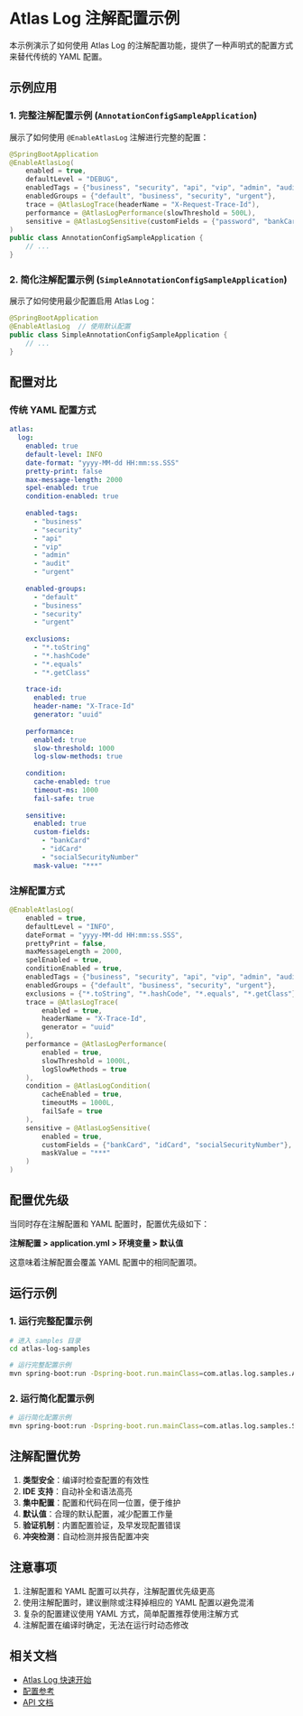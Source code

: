 # Atlas Log 注解配置示例

本示例演示了如何使用 Atlas Log 的注解配置功能，提供了一种声明式的配置方式来替代传统的 YAML 配置。

## 示例应用

### 1. 完整注解配置示例 (`AnnotationConfigSampleApplication`)

展示了如何使用 `@EnableAtlasLog` 注解进行完整的配置：

```java
@SpringBootApplication
@EnableAtlasLog(
    enabled = true,
    defaultLevel = "DEBUG",
    enabledTags = {"business", "security", "api", "vip", "admin", "audit", "urgent"},
    enabledGroups = {"default", "business", "security", "urgent"},
    trace = @AtlasLogTrace(headerName = "X-Request-Trace-Id"),
    performance = @AtlasLogPerformance(slowThreshold = 500L),
    sensitive = @AtlasLogSensitive(customFields = {"password", "bankCard", "phone"})
)
public class AnnotationConfigSampleApplication {
    // ...
}
```

### 2. 简化注解配置示例 (`SimpleAnnotationConfigSampleApplication`)

展示了如何使用最少配置启用 Atlas Log：

```java
@SpringBootApplication
@EnableAtlasLog  // 使用默认配置
public class SimpleAnnotationConfigSampleApplication {
    // ...
}
```

## 配置对比

### 传统 YAML 配置方式

```yaml
atlas:
  log:
    enabled: true
    default-level: INFO
    date-format: "yyyy-MM-dd HH:mm:ss.SSS"
    pretty-print: false
    max-message-length: 2000
    spel-enabled: true
    condition-enabled: true
    
    enabled-tags:
      - "business"
      - "security" 
      - "api"
      - "vip"
      - "admin"
      - "audit"
      - "urgent"
    
    enabled-groups:
      - "default"
      - "business"
      - "security"
      - "urgent"
    
    exclusions:
      - "*.toString"
      - "*.hashCode"
      - "*.equals"
      - "*.getClass"
    
    trace-id:
      enabled: true
      header-name: "X-Trace-Id"
      generator: "uuid"
    
    performance:
      enabled: true
      slow-threshold: 1000
      log-slow-methods: true
    
    condition:
      cache-enabled: true
      timeout-ms: 1000
      fail-safe: true
    
    sensitive:
      enabled: true
      custom-fields:
        - "bankCard"
        - "idCard"
        - "socialSecurityNumber"
      mask-value: "***"
```

### 注解配置方式

```java
@EnableAtlasLog(
    enabled = true,
    defaultLevel = "INFO",
    dateFormat = "yyyy-MM-dd HH:mm:ss.SSS",
    prettyPrint = false,
    maxMessageLength = 2000,
    spelEnabled = true,
    conditionEnabled = true,
    enabledTags = {"business", "security", "api", "vip", "admin", "audit", "urgent"},
    enabledGroups = {"default", "business", "security", "urgent"},
    exclusions = {"*.toString", "*.hashCode", "*.equals", "*.getClass"},
    trace = @AtlasLogTrace(
        enabled = true,
        headerName = "X-Trace-Id",
        generator = "uuid"
    ),
    performance = @AtlasLogPerformance(
        enabled = true,
        slowThreshold = 1000L,
        logSlowMethods = true
    ),
    condition = @AtlasLogCondition(
        cacheEnabled = true,
        timeoutMs = 1000L,
        failSafe = true
    ),
    sensitive = @AtlasLogSensitive(
        enabled = true,
        customFields = {"bankCard", "idCard", "socialSecurityNumber"},
        maskValue = "***"
    )
)
```

## 配置优先级

当同时存在注解配置和 YAML 配置时，配置优先级如下：

**注解配置 > application.yml > 环境变量 > 默认值**

这意味着注解配置会覆盖 YAML 配置中的相同配置项。

## 运行示例

### 1. 运行完整配置示例

```bash
# 进入 samples 目录
cd atlas-log-samples

# 运行完整配置示例
mvn spring-boot:run -Dspring-boot.run.mainClass=com.atlas.log.samples.AnnotationConfigSampleApplication
```

### 2. 运行简化配置示例

```bash
# 运行简化配置示例
mvn spring-boot:run -Dspring-boot.run.mainClass=com.atlas.log.samples.SimpleAnnotationConfigSampleApplication
```

## 注解配置优势

1. **类型安全**：编译时检查配置的有效性
2. **IDE 支持**：自动补全和语法高亮
3. **集中配置**：配置和代码在同一位置，便于维护
4. **默认值**：合理的默认配置，减少配置工作量
5. **验证机制**：内置配置验证，及早发现配置错误
6. **冲突检测**：自动检测并报告配置冲突

## 注意事项

1. 注解配置和 YAML 配置可以共存，注解配置优先级更高
2. 使用注解配置时，建议删除或注释掉相应的 YAML 配置以避免混淆
3. 复杂的配置建议使用 YAML 方式，简单配置推荐使用注解方式
4. 注解配置在编译时确定，无法在运行时动态修改

## 相关文档

- [Atlas Log 快速开始](../README.md)
- [配置参考](../docs/configuration.md)
- [API 文档](../docs/api.md)
